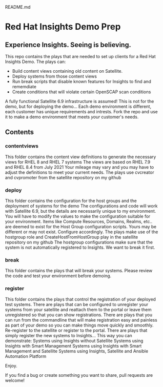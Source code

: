 README.md
# Red Hat Insights Demo Prep
## Experience Insights. Seeing is believing. 

This repo contains the plays that are needed to set up clients for a Red Hat Insights Demo. The plays can:
- Build content views containing old content on Satellite. 
- Deploy systems from those content views
- Run break scripts that disable known features for Insights to find and rememdiate
- Create conditions that will violate certain OpenSCAP scan conditions

A fully functional Satellite 6.9 infrastructure is assumed! This is not for the demo, but for deploying the demo... 
Each demo environment is different, each customer has unique requirements and intrests. Fork the repo and use it to make a demo environment that meets *your* customer's needs.

## Contents

### contentviews
This folder contains the content view definitions to generate the necessary views for RHEL 8 and RHEL 7 systems
The views are based on RHEL 7.9 and RHEL 8.4 from July 2021
Your mileage may vary and you may have to adjust the definitions to meet your current needs.
The plays use cvcreator and cvpromoter from the satellite repository on my github

### deploy
This folder contains the configuration for the host groups and the deployment of systems for the demo
The configurations and code will work with Satellite 6.9, but the details are necessarily unique to my environment. You will have to modify the values to make the configuration suitable for your environment. Items like Compute Resources, Domains, Realms, etc.. are deemed to exist for the Host Group configuration scripts. Yours may be different or may not exist. Configure accordingly.
The plays make use of the hostgroup role and CreateHostFromHostGroup play in the satellite repository on my github
The hostgroup configurations make sure that the system is not automatically registered to Insights. We want to break it first.

### break
This folder contains the plays that will break your systems. Please review the code and test your environment before demoing.

### register
This folder contains the plays that control the registration of your deployed test systems.
There are plays that can be configured to unregister your systems from your satellite and reattach them to the portal or leave them unregistered so that you can show registrations.
There are plays that you can run from the commandline that will make registration easy and painless as part of your demo so you can make things move quickly and smoothly.
Re-register to the satellite or register to the portal.
There are plays that simply register the new systems to Insights...
This way you can demonstrate:
Systems using Insights without Satellite
Systems using Insights with Smart Management
Systems using Insights with Smart Management and Satellite
Systems using Insights, Satellite and Ansible Automation Platform

Enjoy.

If you find a bug or create something you want to share, pull requests are welcome!

